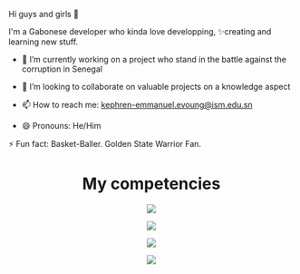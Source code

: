 Hi guys and girls 👋

I'm a Gabonese developer who kinda love developping, ✨creating and learning new stuff.

- 🔭 I’m currently working on a project who stand in the battle against the corruption in Senegal

- 👯 I’m looking to collaborate on valuable projects on a knowledge aspect

- 📫 How to reach me: kephren-emmanuel.evoung@ism.edu.sn

- 😄 Pronouns: He/Him
  
⚡ Fun fact: Basket-Baller. Golden State Warrior Fan.



<h1 align="center">My competencies</h1>
<p align="center">
  <img src="https://skillicons.dev/icons?i=js,java,python,php" style="max-width: 50px; height: auto;" />
</p>
<p align="center">
  <img src="https://skillicons.dev/icons?i=symfony,angular,spring,flutter" style="max-width: 50px; height: auto;" />
</p>
<p align="center">
  <img src="https://skillicons.dev/icons?i=mysql,tailwind,figma,illustrator" style="max-width: 50px; height: auto;" />
</p>
<p align="center">
  <img src="https://skillicons.dev/icons?i=photoshop,bootstrap,css,html" style="max-width: 50px; height: auto;" />
</p>
